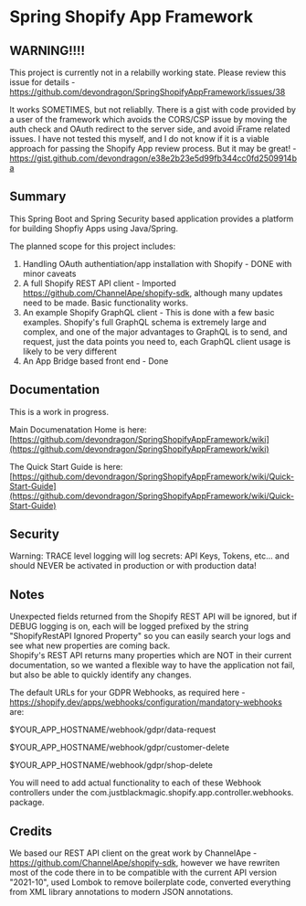 # Spring Shopify App Framework

## WARNING!!!!
This project is currently not in a relabilly working state.  Please review this issue for details - https://github.com/devondragon/SpringShopifyAppFramework/issues/38

It works SOMETIMES, but not reliablly.  There is a gist with code provided by a user of the framework which avoids the CORS/CSP issue by moving the auth check and OAuth redirect to the server side, and avoid iFrame related issues.  I have not tested this myself, and I do not know if it is a viable approach for passing the Shopify App review process.  But it may be great! - https://gist.github.com/devondragon/e38e2b23e5d99fb344cc0fd2509914ba

## Summary
This Spring Boot and Spring Security based application provides a platform for building Shopfiy Apps using Java/Spring.  

The planned scope for this project includes:

1.  Handling OAuth authentiation/app installation with Shopify  - DONE with minor caveats
2.  A full Shopify REST API client - Imported https://github.com/ChannelApe/shopify-sdk, although many updates need to be made. Basic functionality works.
3.  An example Shopify GraphQL client - This is done with a few basic examples. Shopify's full GraphQL schema is extremely large and complex, and one of the major advantages to GraphQL is to send, and request, just the data points you need to, each GraphQL client usage is likely to be very different
4.  An App Bridge based front end - Done


## Documentation
This is a work in progress.  

Main Documenatation Home is here: [https://github.com/devondragon/SpringShopifyAppFramework/wiki](https://github.com/devondragon/SpringShopifyAppFramework/wiki)

The Quick Start Guide is here:   [https://github.com/devondragon/SpringShopifyAppFramework/wiki/Quick-Start-Guide](https://github.com/devondragon/SpringShopifyAppFramework/wiki/Quick-Start-Guide)

## Security

Warning: TRACE level logging will log secrets: API Keys, Tokens, etc... and should NEVER be activated in production or with production data!


## Notes

Unexpected fields returned from the Shopify REST API will be ignored, but if DEBUG logging is on, each will be logged prefixed by the string 
"ShopifyRestAPI Ignored Property" so you can easily search your logs and see what new properties are coming back.  
Shopify's REST API returns many properties which are NOT in their current documentation, so we wanted a flexible way to have the application not fail, but also be able to quickly identify any changes.

The default URLs for your GDPR Webhooks, as required here - https://shopify.dev/apps/webhooks/configuration/mandatory-webhooks are:

$YOUR_APP_HOSTNAME/webhook/gdpr/data-request

$YOUR_APP_HOSTNAME/webhook/gdpr/customer-delete

$YOUR_APP_HOSTNAME/webhook/gdpr/shop-delete

You will need to add actual functionality to each of these Webhook controllers under the com.justblackmagic.shopify.app.controller.webhooks. package.

## Credits

We based our REST API client on the great work by ChannelApe - https://github.com/ChannelApe/shopify-sdk, however we have rewriten most of the code there in to be compatible with the current API version "2021-10", used Lombok to remove boilerplate code, converted everything from XML library annotations to modern JSON annotations.

 
